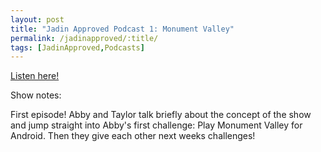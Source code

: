 ```yaml
---
layout: post
title: "Jadin Approved Podcast 1: Monument Valley"
permalink: /jadinapproved/:title/
tags: [JadinApproved,Podcasts]
---
```

[Listen here!](https://soundcloud.com/jadinapproved/1-monument-valley)

Show notes:

First episode! Abby and Taylor talk briefly about the concept of the show and jump straight into Abby's first challenge: Play Monument Valley for Android. Then they give each other next weeks challenges!